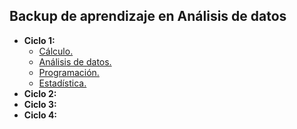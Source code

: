 ## Backup de aprendizaje en Análisis de datos

 <ul>
    <li><strong>Ciclo 1:</strong>
        <ul>
            <li><a href="https://github.com/eduudebx/analisis-datos/tree/main/ciclo-1/calculo">Cálculo.</a></li>
            <li><a href="https://github.com/eduudebx/analisis-datos/tree/main/ciclo-1/intro-ad">Análisis de datos.</a></li>
            <li><a href="https://github.com/eduudebx/analisis-datos/tree/main/ciclo-1/programacion">Programación.</a></li>
            <li><a href="https://github.com/eduudebx/analisis-datos/tree/main/ciclo-1/estadistica">Estadística.</a></li>
        </ul>
    </li>
    <li><strong>Ciclo 2:</strong></li>
    <li><strong>Ciclo 3:</strong></li>
    <li><strong>Ciclo 4:</strong></li>
</ul>
